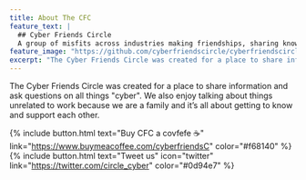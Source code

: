 ```yaml
---
title: About The CFC
feature_text: |
  ## Cyber Friends Circle
  A group of misfits across industries making friendships, sharing knowledge, and talking cyber
feature_image: "https://github.com/cyberfriendscircle/cyberfriendscircle.github.io/raw/main/assets/female-731495_1920.jpg"
excerpt: "The Cyber Friends Circle was created for a place to share information and ask questions on all things _cyber_. We also enjoy talking about things unrelated to work because we are a family and it is all about getting to know and support each other."
---
```


The Cyber Friends Circle was created for a place to share information and ask questions on all things "cyber". We also enjoy talking about things unrelated to work because we are a family and it’s all about getting to know and support each other.

{% include button.html text="Buy CFC a covfefe ☕️" link="https://www.buymeacoffee.com/cyberfriendsC" color="#f68140" %} {% include button.html text="Tweet us" icon="twitter" link="https://twitter.com/circle_cyber" color="#0d94e7" %} 

